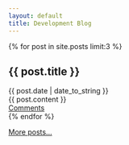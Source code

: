 ```yaml
---
layout: default
title: Development Blog
---
```


{% for post in site.posts limit:3 %}
<div class="post">
	<h2 class="post_title">{{ post.title }}</h2>
	<div class="post_date">{{ post.date | date_to_string }}</div>
	<div class="post_content">{{ post.content }}</div>
	<div class="permalink"><a href="brat/{{ post.url }}#disqus_thread">Comments</a></div>
</div>
{% endfor %}


[More posts...](archive.html)

<script type="text/javascript">
//<![CDATA[
(function() {
	var links = document.getElementsByTagName('a');
	var query = '?';
	for(var i = 0; i < links.length; i++) {
	if(links[i].href.indexOf('#disqus_thread') >= 0) {
		query += 'url' + i + '=' + encodeURIComponent(links[i].href) + '&';
	}
	}
	document.write('<script charset="utf-8" type="text/javascript" src="http://disqus.com/forums/brat/get_num_replies.js' + query + '"></' + 'script>');
})();
//]]>
</script>
